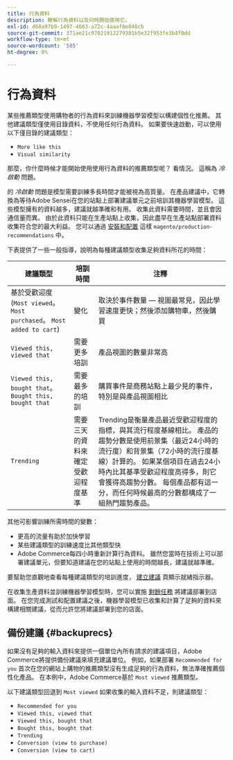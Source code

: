```yaml
---
title: 行為資料
description: 瞭解行為資料以及何時開始使用它。
exl-id: d68a97b9-1497-4603-a72c-4aaaf6e048cb
source-git-commit: 371ae21c97021912279381b5e32f953fe3b4f0dd
workflow-type: tm+mt
source-wordcount: '585'
ht-degree: 0%

---
```


# 行為資料

某些推薦類型使用購物者的行為資料來訓練機器學習模型以構建個性化推薦。 其他建議類型僅使用目錄資料，不使用任何行為資料。 如果要快速啟動，可以使用以下僅目錄的建議類型：

- `More like this`
- `Visual similarity`

那麼，你什麼時候才能開始使用使用行為資料的推薦類型呢？ 看情況。 這稱為 _冷啟動_ 問題。

的 _冷啟動_ 問題是模型需要訓練多長時間才能被視為高質量。 在產品建議中，它轉換為等待Adobe Sensei在您的站點上部署建議單元之前培訓其機器學習模型。 這些模型擁有的資料越多，建議就越準確和有用。 收集此資料需要時間，並且會因通信量而異。 由於此資料只能在生產站點上收集，因此盡早在生產站點部署資料收集符合您的最大利益。 您可以通過 [安裝和配置](install-configure.md) 這樣 `magento/production-recommendations` 中。

下表提供了一些一般指導，說明為每種建議類型收集足夠資料所花的時間：

| 建議類型 | 培訓時間 | 注釋 |
|---|---|---|
| 基於受歡迎度(`Most viewed`。 `Most purchased`。 `Most added to cart`) | 變化 | 取決於事件數量 — 視圖最常見，因此學習速度更快；然後添加購物車，然後購買 |
| `Viewed this, viewed that` | 需要更多培訓 | 產品視圖的數量非常高 |
| `Viewed this, bought that`。 `Bought this, bought that` | 需要最多的培訓 | 購買事件是商務站點上最少見的事件，特別是與產品視圖相比 |
| `Trending` | 需要三天的資料來確定受歡迎程度基準 | Trending是衡量產品最近受歡迎程度的指標，與其流行程度基線相比。 產品的趨勢分數是使用前景集（最近24小時的流行度）和背景集（72小時的流行度基線）計算的。 如果某個項目在過去24小時內比其基準受歡迎程度高得多，則它會獲得高趨勢分數。 每個產品都有這一分，而任何時候最高的分數都構成了一組熱門趨勢產品。 |

其他可影響訓練所需時間的變數：

- 更高的流量有助於加快學習
- 某些建議類型的訓練速度比其他類型快
- Adobe Commerce每四小時重新計算行為資料。 雖然您當時在技術上可以部署建議單元，但要知道建議在您的站點上使用的時間越長，建議就越準確。

要幫助您直觀地查看每種建議類型的培訓進度， [建立建議](create.md) 頁顯示就緒指示器。

在收集生產資料並訓練機器學習模型時，您可以實施 [剩餘任務](implementation-workflow.md) 將建議部署到店面。 在您完成測試和配置建議之後，機器學習模型已收集和計算了足夠的資料來構建相關建議，從而允許您將建議部署到您的店面。

## 備份建議 {#backuprecs}

如果沒有足夠的輸入資料來提供一個單位內所有請求的建議項目，Adobe Commerce將提供備份建議來填充建議單位。 例如，如果部署 `Recommended for you` 首次在您的網站上購物的推薦類型沒有生成足夠的行為資料，無法準確推薦個性化產品。 在本例中，Adobe Commerce基於 `Most viewed` 推薦類型。

以下建議類型回退到 `Most viewed` 如果收集的輸入資料不足，則建議類型：

- `Recommended for you`
- `Viewed this, viewed that`
- `Viewed this, bought that`
- `Bought this, bought that`
- `Trending`
- `Conversion (view to purchase)`
- `Conversion (view to cart)`
